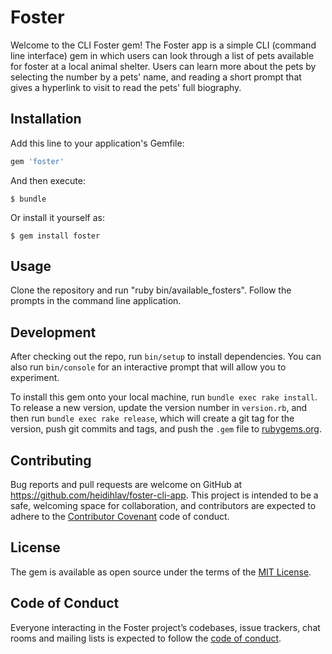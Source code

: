 # Foster

Welcome to the CLI Foster gem!
The Foster app is a simple CLI (command line interface) gem in which users can look through a list of pets available for foster at a local animal shelter. Users can learn more about the pets by selecting the number by a pets' name, and reading a short prompt that gives a hyperlink to visit to read the pets' full biography.

## Installation

Add this line to your application's Gemfile:

```ruby
gem 'foster'
```

And then execute:

    $ bundle

Or install it yourself as:

    $ gem install foster

## Usage

Clone the repository and run "ruby bin/available_fosters". Follow the prompts in the command line application.

## Development

After checking out the repo, run `bin/setup` to install dependencies. You can also run `bin/console` for an interactive prompt that will allow you to experiment.

To install this gem onto your local machine, run `bundle exec rake install`. To release a new version, update the version number in `version.rb`, and then run `bundle exec rake release`, which will create a git tag for the version, push git commits and tags, and push the `.gem` file to [rubygems.org](https://rubygems.org).

## Contributing

Bug reports and pull requests are welcome on GitHub at https://github.com/heidihlav/foster-cli-app. This project is intended to be a safe, welcoming space for collaboration, and contributors are expected to adhere to the [Contributor Covenant](http://contributor-covenant.org) code of conduct.

## License

The gem is available as open source under the terms of the [MIT License](https://opensource.org/licenses/MIT).

## Code of Conduct

Everyone interacting in the Foster project’s codebases, issue trackers, chat rooms and mailing lists is expected to follow the [code of conduct](https://github.com/[USERNAME]/foster/blob/master/CODE_OF_CONDUCT.md).
